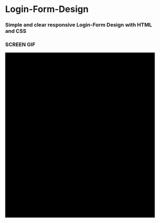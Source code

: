 # Login-Form-Design
<h3>Simple and clear responsive Login-Form Design with HTML and CSS </h3>


### SCREEN GIF


![](login-design.gif)

